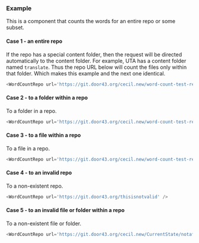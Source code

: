 
### Example

This is a component that counts the words for an entire repo or some subset.

#### Case 1 - an entire repo

If the repo has a special content folder, then the request will be directed automatically to the content folder. For example, UTA has a content folder named `translate`. Thus the repo URL below will count the files only within that folder. Which makes this example and the next one identical.

```js
<WordCountRepo url='https://git.door43.org/cecil.new/word-count-test-repo' />
```

#### Case 2 - to a folder within a repo

To a folder in a repo.

```js
<WordCountRepo url='https://git.door43.org/cecil.new/word-count-test-repo/folder2' />
```

#### Case 3 - to a file within a repo

To a file in a repo.

```js
<WordCountRepo url='https://git.door43.org/cecil.new/word-count-test-repo/README.md' />
```

#### Case 4 - to an invalid repo

To a non-existent repo.

```js
<WordCountRepo url='https://git.door43.org/thisisnotvalid' />
```

#### Case 5 - to an invalid file or folder within a repo

To a non-existent file or folder.

```js
<WordCountRepo url='https://git.door43.org/cecil.new/CurrentState/notafile' />
```
